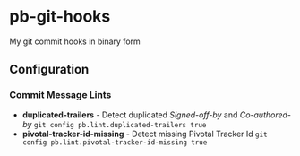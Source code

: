 # pb-git-hooks

My git commit hooks in binary form

## Configuration

### Commit Message Lints

* **duplicated-trailers** - Detect duplicated *Signed-off-by* and *Co-authored-by* `git config pb.lint.duplicated-trailers true`
* **pivotal-tracker-id-missing** - Detect missing Pivotal Tracker Id `git config pb.lint.pivotal-tracker-id-missing true`
